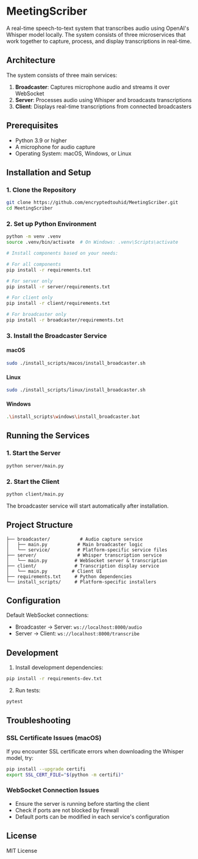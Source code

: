 # MeetingScriber

A real-time speech-to-text system that transcribes audio using OpenAI's Whisper model locally. The system consists of three microservices that work together to capture, process, and display transcriptions in real-time.

## Architecture

The system consists of three main services:

1. **Broadcaster**: Captures microphone audio and streams it over WebSocket
2. **Server**: Processes audio using Whisper and broadcasts transcriptions
3. **Client**: Displays real-time transcriptions from connected broadcasters

## Prerequisites

- Python 3.9 or higher
- A microphone for audio capture
- Operating System: macOS, Windows, or Linux

## Installation and Setup

### 1. Clone the Repository
```bash
git clone https://github.com/encryptedtouhid/MeetingScriber.git
cd MeetingScriber
```

### 2. Set up Python Environment
```bash
python -m venv .venv
source .venv/bin/activate  # On Windows: .venv\Scripts\activate

# Install components based on your needs:

# For all components
pip install -r requirements.txt

# For server only
pip install -r server/requirements.txt

# For client only
pip install -r client/requirements.txt

# For broadcaster only
pip install -r broadcaster/requirements.txt
```

### 3. Install the Broadcaster Service

#### macOS
```bash
sudo ./install_scripts/macos/install_broadcaster.sh
```

#### Linux
```bash
sudo ./install_scripts/linux/install_broadcaster.sh
```

#### Windows
```bash
.\install_scripts\windows\install_broadcaster.bat
```

## Running the Services

### 1. Start the Server
```bash
python server/main.py
```

### 2. Start the Client
```bash
python client/main.py
```

The broadcaster service will start automatically after installation.

## Project Structure

```
├── broadcaster/           # Audio capture service
│   ├── main.py           # Main broadcaster logic
│   └── service/          # Platform-specific service files
├── server/               # Whisper transcription service
│   └── main.py          # WebSocket server & transcription
├── client/              # Transcription display service
│   └── main.py         # Client UI
├── requirements.txt     # Python dependencies
└── install_scripts/     # Platform-specific installers
```

## Configuration

Default WebSocket connections:
- Broadcaster → Server: `ws://localhost:8000/audio`
- Server → Client: `ws://localhost:8000/transcribe`

## Development

1. Install development dependencies:
```bash
pip install -r requirements-dev.txt
```

2. Run tests:
```bash
pytest
```

## Troubleshooting

### SSL Certificate Issues (macOS)
If you encounter SSL certificate errors when downloading the Whisper model, try:
```bash
pip install --upgrade certifi
export SSL_CERT_FILE="$(python -m certifi)"
```

### WebSocket Connection Issues
- Ensure the server is running before starting the client
- Check if ports are not blocked by firewall
- Default ports can be modified in each service's configuration

## License

MIT License